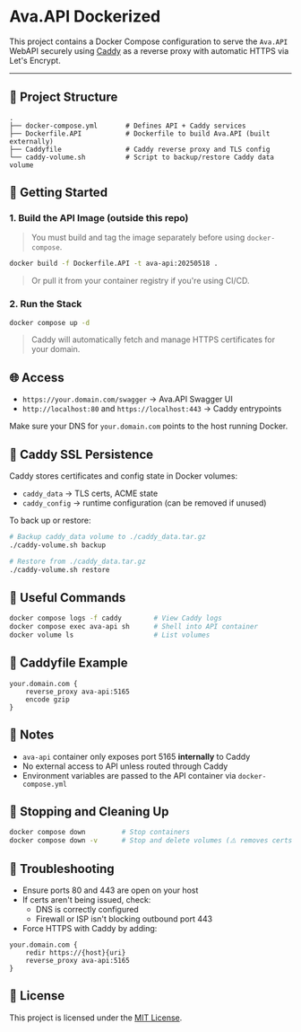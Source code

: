 # Ava.API Dockerized

This project contains a Docker Compose configuration to serve the `Ava.API` WebAPI securely using [Caddy](https://caddyserver.com/) as a reverse proxy with automatic HTTPS via Let's Encrypt.

---

## 🧱 Project Structure

```text
.
├── docker-compose.yml       # Defines API + Caddy services
├── Dockerfile.API           # Dockerfile to build Ava.API (built externally)
├── Caddyfile                # Caddy reverse proxy and TLS config
└── caddy-volume.sh          # Script to backup/restore Caddy data volume
```

## 🚀 Getting Started

### 1. Build the API Image (outside this repo)

> You must build and tag the image separately before using `docker-compose`.

```bash
docker build -f Dockerfile.API -t ava-api:20250518 .
```

> Or pull it from your container registry if you're using CI/CD.

### 2. Run the Stack

```bash
docker compose up -d
```

> Caddy will automatically fetch and manage HTTPS certificates for your domain.

## 🌐 Access

- `https://your.domain.com/swagger` → Ava.API Swagger UI
- `http://localhost:80` and `https://localhost:443` → Caddy entrypoints

Make sure your DNS for `your.domain.com` points to the host running Docker.

## 🔐 Caddy SSL Persistence

Caddy stores certificates and config state in Docker volumes:

- `caddy_data` → TLS certs, ACME state
- `caddy_config` → runtime configuration (can be removed if unused)

To back up or restore:

```bash
# Backup caddy_data volume to ./caddy_data.tar.gz
./caddy-volume.sh backup

# Restore from ./caddy_data.tar.gz
./caddy-volume.sh restore
```

## 🧰 Useful Commands

```bash
docker compose logs -f caddy        # View Caddy logs
docker compose exec ava-api sh      # Shell into API container
docker volume ls                    # List volumes
```

## 📁 Caddyfile Example

```caddyfile
your.domain.com {
    reverse_proxy ava-api:5165
    encode gzip
}
```

## 📌 Notes

- `ava-api` container only exposes port 5165 **internally** to Caddy
- No external access to API unless routed through Caddy
- Environment variables are passed to the API container via `docker-compose.yml`

## 🛑 Stopping and Cleaning Up

```bash
docker compose down         # Stop containers
docker compose down -v      # Stop and delete volumes (⚠️ removes certs)
```

## 🔧 Troubleshooting

- Ensure ports 80 and 443 are open on your host
- If certs aren't being issued, check:
  - DNS is correctly configured
  - Firewall or ISP isn't blocking outbound port 443
- Force HTTPS with Caddy by adding:

```caddyfile
your.domain.com {
    redir https://{host}{uri}
    reverse_proxy ava-api:5165
}
```

## 📃 License

This project is licensed under the [MIT License](LICENSE).
